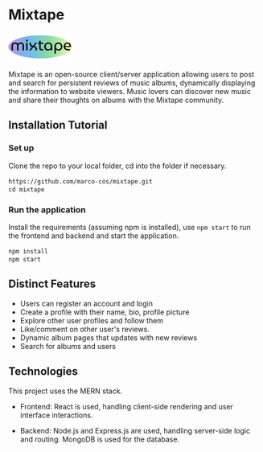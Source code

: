 # Mixtape
![Logo](https://raw.githubusercontent.com/marco-cos/mixtape/main/src/images/logo.png)

Mixtape is an open-source client/server application allowing users to post and search for persistent reviews of music albums, dynamically displaying the information to website viewers. Music lovers can discover new music and share their thoughts on albums with the Mixtape community.

## Installation Tutorial
### Set up
Clone the repo to your local folder, cd into the folder if necessary.
```
https://github.com/marco-cos/mixtape.git 
cd mixtape
```
### Run the application 
Install the requirements (assuming npm is installed), use `npm start` to run the frontend and backend and start the application.
```
npm install
npm start
```

## Distinct Features
- Users can register an account and login
- Create a profile with their name, bio, profile picture
- Explore other user profiles and follow them
- Like/comment on other user's reviews. 
- Dynamic album pages that updates with new reviews
- Search for albums and users

## Technologies
This project uses the MERN stack.
- Frontend: React is used, handling client-side rendering and user interface interactions.

- Backend: Node.js and Express.js are used, handling server-side logic and routing. MongoDB is used for the database.
